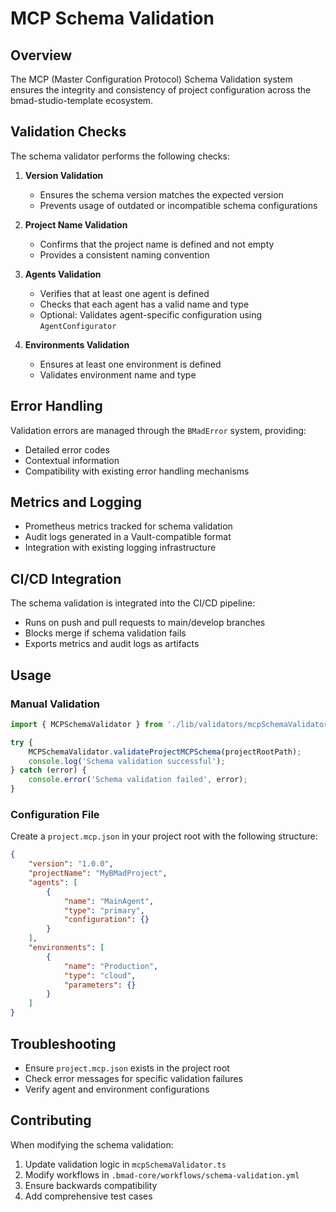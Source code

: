 # MCP Schema Validation

## Overview

The MCP (Master Configuration Protocol) Schema Validation system ensures the integrity and consistency of project configuration across the bmad-studio-template ecosystem.

## Validation Checks

The schema validator performs the following checks:

1. **Version Validation**
    - Ensures the schema version matches the expected version
    - Prevents usage of outdated or incompatible schema configurations

2. **Project Name Validation**
    - Confirms that the project name is defined and not empty
    - Provides a consistent naming convention

3. **Agents Validation**
    - Verifies that at least one agent is defined
    - Checks that each agent has a valid name and type
    - Optional: Validates agent-specific configuration using `AgentConfigurator`

4. **Environments Validation**
    - Ensures at least one environment is defined
    - Validates environment name and type

## Error Handling

Validation errors are managed through the `BMadError` system, providing:

- Detailed error codes
- Contextual information
- Compatibility with existing error handling mechanisms

## Metrics and Logging

- Prometheus metrics tracked for schema validation
- Audit logs generated in a Vault-compatible format
- Integration with existing logging infrastructure

## CI/CD Integration

The schema validation is integrated into the CI/CD pipeline:

- Runs on push and pull requests to main/develop branches
- Blocks merge if schema validation fails
- Exports metrics and audit logs as artifacts

## Usage

### Manual Validation

```typescript
import { MCPSchemaValidator } from './lib/validators/mcpSchemaValidator';

try {
    MCPSchemaValidator.validateProjectMCPSchema(projectRootPath);
    console.log('Schema validation successful');
} catch (error) {
    console.error('Schema validation failed', error);
}
```

### Configuration File

Create a `project.mcp.json` in your project root with the following structure:

```json
{
    "version": "1.0.0",
    "projectName": "MyBMadProject",
    "agents": [
        {
            "name": "MainAgent",
            "type": "primary",
            "configuration": {}
        }
    ],
    "environments": [
        {
            "name": "Production",
            "type": "cloud",
            "parameters": {}
        }
    ]
}
```

## Troubleshooting

- Ensure `project.mcp.json` exists in the project root
- Check error messages for specific validation failures
- Verify agent and environment configurations

## Contributing

When modifying the schema validation:

1. Update validation logic in `mcpSchemaValidator.ts`
2. Modify workflows in `.bmad-core/workflows/schema-validation.yml`
3. Ensure backwards compatibility
4. Add comprehensive test cases
